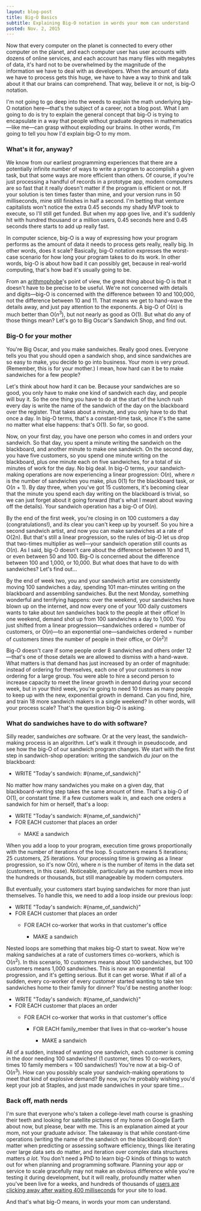 ```yaml
---
layout: blog-post
title: Big-O Basics
subtitle: Explaining Big-O notation in words your mom can understand
posted: Nov. 2, 2015
---
```


Now that every computer on the planet is connected to every other computer on the planet, and each computer user has user accounts with dozens of online services, and each account has many files with megabytes of data, it's hard not to be overwhelmed by the magnitude of the information we have to deal with as developers. When the amount of data we have to process gets this huge, we have to have a way to think and talk about it that our brains can comprehend. That way, believe it or not, is big-O notation.

I'm not going to go deep into the weeds to explain the math underlying big-O notation here&mdash;that's the subject of a career, not a blog post. What I am going to do is try to explain the general concept that big-O is trying to encapsulate in a way that people without graduate degrees in mathematics&mdash;like me&mdash;can grasp without exploding our brains. In other words, I'm going to tell you how I'd explain big-O to my mom.

### What's it for, anyway?

We know from our earliest programming experiences that there are a potentially infinite number of ways to write a program to accomplish a given task, but that some ways are more efficient than others. Of course, if you're just processing a handful of records in a prototype app, modern computers are so fast that it really doesn't matter if the program is efficient or not. If your solution is ten times faster than mine, and your version runs in 50 milliseconds, mine still finishes in half a second. I'm betting that venture capitalists won't notice the extra 0.45 seconds my shady MVP took to execute, so I'll still get funded. But when my app goes live, and it's suddenly hit with hundred thousand or a million users, 0.45 seconds here and 0.45 seconds there starts to add up really fast.

In computer science, big-O is a way of expressing how your program performs as the amount of data it needs to process gets really, really big. In other words, does it scale? Basically, big-O notation expresses the worst-case scenario for how long your program takes to do its work. In other words, big-O is about how bad it can possibly get, because in real-world computing, that's how bad it's usually going to be.

From an <a href="http://dictionary.reference.com/browse/arithmophobia" title="I did not make this word up." target="_blank">arithmophobe</a>'s point of view, the great thing about big-O is that it doesn't have to be precise to be useful. We're not concerned with details and digits&mdash;big-O is concerned with the difference between 10 and 100,000, not the difference between 10 and 11. That means we get to hand-wave the details away, and just pay attention to the exponents. A big-O of O(<i>n</i>) is much better than O(<i>n</i><sup>3</sup>), but not nearly as good as O(1). But what do any of those things mean? Let's go to Big Oscar's Sandwich Shop, and find out.

### Big-O for your mother

You're Big Oscar, and you make sandwiches. Really good ones. Everyone tells you that you should open a sandwich shop, and since sandwiches are so easy to make, you decide to go into business. Your mom is very proud. (Remember, this is for your mother.) I mean, how hard can it be to make sandwiches for a few people?

Let's think about how hard it can be. Because your sandwiches are so good, you only have to make one kind of sandwich each day, and people will buy it. So the one thing you have to do at the start of the lunch rush every day is write the name of the sandwich of the day on the blackboard over the register. That takes about a minute, and you only have to do that once a day. In big-O terms, that's a constant-time task, since it's the same no matter what else happens: that's O(1). So far, so good.

Now, on your first day, you have one person who comes in and orders your sandwich. So that day, you spent a minute writing the sandwich on the blackboard, and another minute to make one sandwich. On the second day, you have five customers, so you spend one minute writing on the blackboard, plus one minute each on five sandwiches, for a total of six minutes of work for the day. No big deal. In big-O terms, your sandwich-making operations are now experiencing a linear progression: O(<i>n</i>), where <i>n</i> is the number of sandwiches you make, plus 0(1) for the blackboard task, or O(<i>n</i> + 1). By day three, when you've got 15 customers, it's becoming clear that the minute you spend each day writing on the blackboard is trivial, so we can just forget about it going forward (that's what I meant about waving off the details). Your sandwich operation has a big-O of O(<i>n</i>).

By the end of the first week, you're closing in on 100 customers a day (congratulations!), and its clear you can't keep up by yourself. So you hire a second sandwich artist, and now you can make sandwiches at a rate of O(2n). But that's still a linear progression, so the rules of big-O let us drop that two-times multiplier as well&mdash;your sandwich operation still counts as O(<i>n</i>). As I said, big-O doesn't care about the difference between 10 and 11, or even between 50 and 100. Big-O is concerned about the difference between 100 and 1,000, or 10,000. But what does that have to do with sandwiches? Let's find out&hellip;

By the end of week two, you and your sandwich artist are consistently moving 100 sandwiches a day, spending 101 man-minutes writing on the blackboard and assembling sandwiches. But the next Monday, something wonderful and terrifying happens: over the weekend, your sandwiches have blown up on the internet, and now every one of your 100 daily customers wants to take about <i>ten</i> sandwiches back to the people at their office! In one weekend, demand shot up from 100 sandwiches a day to 1,000. You just shifted from a linear progression&mdash;sandwiches ordered = number of customers, or O(<i>n</i>)&mdash;to an exponential one&mdash;sandwiches ordered = number of customers <i>times</i> the number of people in their office, or O(<i>n</i><sup>2</sup>)!

Big-O doesn't care if some people order 8 sandwiches and others order 12&mdash;that's one of those details we are allowed to dismiss with a hand-wave. What matters is that demand has just increased by an order of magnitude: instead of ordering for themselves, each one of your customers is now ordering for a large group. You were able to hire a second person to increase capacity to meet the linear growth in demand during your second week, but in your third week, you're going to need 10 times as many people to keep up with the new, exponential growth in demand. Can you find, hire, and train 18 more sandwich makers in a single weekend? In other words, will your process scale? That's the question big-O is asking.

### What do sandwiches have to do with software?

Silly reader, sandwiches <i>are</i> software. Or at the very least, the sandwich-making process is an algorithm. Let's walk it through in pseudocode, and see how the big-O of our sandwich program changes. We start with the first step in sandwich-shop operation: writing the sandwich <i>du jour</i> on the blackboard:

<ul class="code code-block">
  <li>WRITE "Today's sandwich: #{name_of_sandwich}"</li>
</ul>

No matter how many sandwiches you make on a given day, that blackboard-writing step takes the same amount of time. That's a big-O of O(1), or constant time. If a few customers walk in, and each one orders a sandwich for him or herself, that's a loop:

<ul class="code code-block">
  <li>WRITE "Today's sandwich: #{name_of_sandwich}"</li>
  <li>FOR EACH customer that places an order</li>
    <ul>
      <li class="code-indent">MAKE a sandwich</li>
    </ul>
</ul>

When you add a loop to your program, execution time grows proportionally with the number of iterations of the loop. 5 customers means 5 iterations; 25 customers, 25 iterations. Your processing time is growing as a linear progression, so it's now O(<i>n</i>), where <i>n</i> is the number of items in the data set (customers, in this case). Noticeable, particularly as the numbers move into the hundreds or thousands, but still manageable by modern computers.

But eventually, your customers start buying sandwiches for more than just themselves. To handle this, we need to add a loop inside our previous loop:

<ul class="code code-block">
  <li>WRITE "Today's sandwich: #{name_of_sandwich}"</li>
  <li>FOR EACH customer that places an order</li>
  <ul>
    <li class="code-indent">FOR EACH co-worker that works in that customer's office</li>
      <ul>
        <li class="code-indent-2x">MAKE a sandwich</li>
      </ul>
  </ul>
</ul>

Nested loops are something that makes big-O start to sweat. Now we're making sandwiches at a rate of customers times co-workers, which is O(<i>n</i><sup>2</sup>). In this scenario, 10 customers means about 100 sandwiches, but 100 customers means 1,000 sandwiches. This is now an exponential progression, and it's getting serious. But it can get worse. What if all of a sudden, every co-worker of every customer started wanting to take ten sandwiches home to their family for dinner? You'd be nesting another loop:

<ul class="code code-block">
  <li>WRITE "Today's sandwich: #{name_of_sandwich}"</li>
  <li>FOR EACH customer that places an order</li>
  <ul>
    <li class="code-indent">FOR EACH co-worker that works in that customer's office</li>
    <ul>
      <li class="code-indent-2x">FOR EACH family_member that lives in that co-worker's house</li>
        <ul>
          <li class="code-indent-3x">MAKE a sandwich</li>
        </ul>
    </ul>
  </ul>
</ul>

All of a sudden, instead of wanting one sandwich, each customer is coming in the door needing 100 sandwiches! (1 customer, times 10 co-workers, times 10 family members = 100 sandwiches!) You're now at a big-O of O(<i>n</i><sup>3</sup>). How can you possibly scale your sandwich-making operations to meet that kind of explosive demand? By now, you're probably wishing you'd kept your job at Staples, and just made sandwiches in your spare time&hellip;

### Back off, math nerds

I'm sure that everyone who's taken a college-level math course is gnashing their teeth and looking for satellite pictures of my home on Google Earth about now, but please, bear with me. This is an explanation aimed at your mom, not your graduate advisor. The takeaway is that while constant-time operations (writing the name of the sandwich on the blackboard) don't matter when predicting or assessing software efficiency, things like iterating over large data sets do matter, and iteration over complex data structures matters <i>a lot.</i> You don't need a PhD to learn big-O kinds of things to watch out for when planning and programming software. Planning your app or service to scale gracefully may not make an obvious difference while you're testing it during development, but it will really, profoundly matter when you've been live for a weeks, and hundreds of thousands of <a href="http://www.nytimes.com/2012/03/01/technology/impatient-web-users-flee-slow-loading-sites.html?_r=0" title="I didn't make up 400 milliseconds, either." title="_blank">users are clicking away after waiting 400 milliseconds</a> for your site to load.

And that's what big-O means, in words your mom can understand.